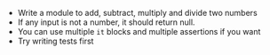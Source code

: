 * Write a module to add, subtract, multiply and divide two numbers
* If any input is not a number, it should return null.
* You can use multiple `it` blocks and multiple assertions if you want
* Try writing tests first
